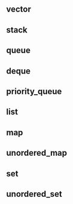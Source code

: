 ## vector  
## stack  
## queue  
## deque  
## priority_queue
## list
## map
## unordered_map
## set
## unordered_set
